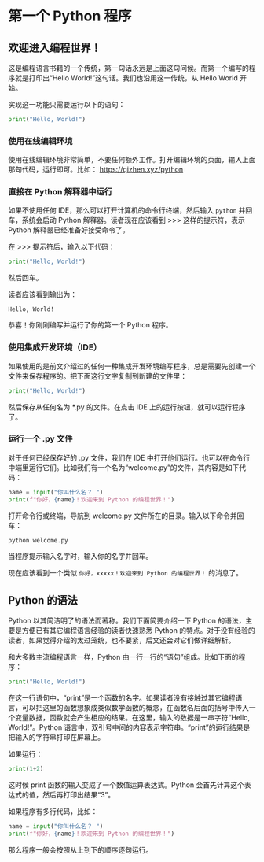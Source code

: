 # 第一个 Python 程序

## 欢迎进入编程世界！

这是编程语言书籍的一个传统，第一句话永远是上面这句问候。而第一个编写的程序就是打印出“Hello World!”这句话。我们也沿用这一传统，从 Hello World 开始。

实现这一功能只需要运行以下的语句：

```python
print("Hello, World!")
```

### 使用在线编辑环境

使用在线编辑环境非常简单，不要任何额外工作。打开编辑环境的页面，输入上面那句代码，运行即可。比如： <https://qizhen.xyz/python>

### 直接在 Python 解释器中运行

如果不使用任何 IDE，那么可以打开计算机的命令行终端，然后输入 `python` 并回车，系统会启动 Python 解释器。读者现在应该看到 >>> 这样的提示符，表示 Python 解释器已经准备好接受命令了。

在 >>> 提示符后，输入以下代码：

```python
print("Hello, World!")
```

然后回车。

读者应该看到输出为：

```
Hello, World!
```

恭喜！你刚刚编写并运行了你的第一个 Python 程序。

### 使用集成开发环境（IDE）

如果使用的是前文介绍过的任何一种集成开发环境编写程序，总是需要先创建一个文件来保存程序的。把下面这行文字复制到新建的文件里：

```python
print("Hello, World!")
```

然后保存从任何名为 *.py 的文件。在点击 IDE 上的运行按钮，就可以运行程序了。

### 运行一个 .py 文件

对于任何已经保存好的 .py 文件，我们在 IDE 中打开他们运行。也可以在命令行中端里运行它们。比如我们有一个名为“welcome.py”的文件，其内容是如下代码：

```python
name = input("你叫什么名？ ")
print(f"你好，{name}！欢迎来到 Python 的编程世界！")
```

打开命令行或终端，导航到 welcome.py 文件所在的目录。输入以下命令并回车：

```sh
python welcome.py
```

当程序提示输入名字时，输入你的名字并回车。

现在应该看到一个类似 `你好，xxxxx！欢迎来到 Python 的编程世界！` 的消息了。

## Python 的语法

Python 以其简洁明了的语法而著称。我们下面简要介绍一下 Python 的语法，主要是方便已有其它编程语言经验的读者快速熟悉 Python 的特点。对于没有经验的读者，如果觉得介绍的太过笼统，也不要紧，后文还会对它们做详细解析。

和大多数主流编程语言一样，Python 由一行一行的“语句”组成。比如下面的程序：

```python
print("Hello, World!")
```

在这一行语句中，“print”是一个函数的名字。如果读者没有接触过其它编程语言，可以把这里的函数想象成类似数学函数的概念，在函数名后面的括号中传入一个变量数据，函数就会产生相应的结果。在这里，输入的数据是一串字符“Hello, World!”。Python 语言中，双引号中间的内容表示字符串。“print”的运行结果是把输入的字符串打印在屏幕上。

如果运行：

```python
print(1+2)
```

这时候 print 函数的输入变成了一个数值运算表达式。Python 会首先计算这个表达式的值，然后再打印出结果“3”。

如果程序有多行代码，比如：

```python
name = input("你叫什么名？ ")
print(f"你好，{name}！欢迎来到 Python 的编程世界！")
```

那么程序一般会按照从上到下的顺序逐句运行。

